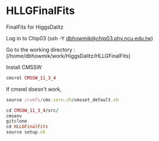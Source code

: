 # HLLGFinalFits
FinalFits for HiggsDalitz


Log in to Chip03 (ssh -Y dbhowmik@chip03.phy.ncu.edu.tw)

Go to the working directory : (/home/dbhowmik/work/HiggsDalitz/HLLGFinalFits)

Install CMSSW

```ruby
cmsrel CMSSW_11_3_4
```

If cmsrel doesn't work, 

```ruby
source /cvmfs/cms.cern.ch/cmsset_default.sh
```
```ruby
cd CMSSW_11_3_4/src/
cmsenv 
gitclone 
cd HLLGFinalFits
source setup.sh
```
